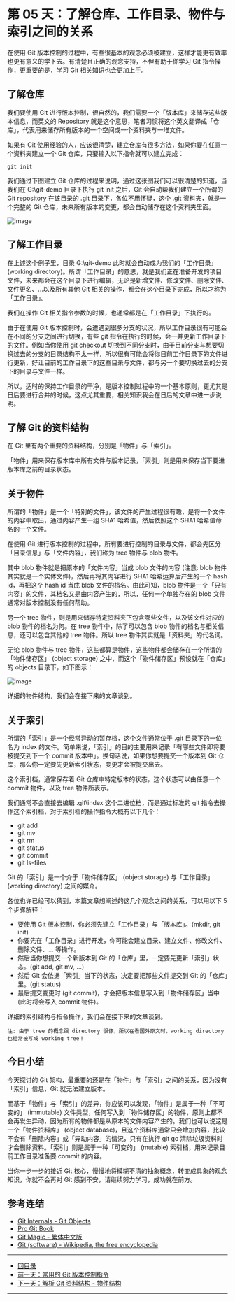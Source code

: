 第 05 天：了解仓库、工作目录、物件与索引之间的关系
===============================================================

在使用 Git 版本控制的过程中，有些很基本的观念必须被建立，这样才能更有效率也更有意义的学下去。有清楚且正确的观念支持，不但有助于你学习 Git 指令操作，更重要的是，学习 Git 相关知识也会更加上手。

了解仓库
---------

我们要使用 Git 进行版本控制，很自然的，我们需要一个「版本库」来储存这些版本信息，而英文的 Repository 就是这个意思，笔者习惯将这个英文翻译成「仓库」，代表用来储存所有版本的一个空间或一个资料夹与一堆文件。

如果有 Git 使用经验的人，应该很清楚，建立仓库有很多方法，如果你要在任意一个资料夹建立一个 Git 仓库，只要输入以下指令就可以建立完成：

    git init

我们通过下图建立 Git 仓库的过程来说明，通过这张图我们可以很清楚的知道，当我们在 G:\git-demo 目录下执行 git init 之后，Git 会自动帮我们建立一个所谓的 Git repository 在该目录的 .git 目录下，各位不用怀疑，这个 .git 资料夹，就是一个完整的 Git 仓库，未来所有版本的变更，都会自动储存在这个资料夹里面。

![image](figures/05/01.png)


了解工作目录
-----------

在上述这个例子里，目录 G:\git-demo 此时就会自动成为我们的「工作目录」 (working directory)。所谓「工作目录」的意思，就是我们正在准备开发的项目文件，未来都会在这个目录下进行编辑，无论是新增文件、修改文件、删除文件、文件更名、...以及所有其他 Git 相关的操作，都会在这个目录下完成，所以才称为「工作目录」。

我们在操作 Git 相关指令参数的时候，也通常都是在「工作目录」下执行的。

由于在使用 Git 版本控制时，会遭遇到很多分支的状況，所以工作目录很有可能会在不同的分支之间进行切换，有些 git 指令在执行的时候，会一并更新工作目录下的文件。例如当你使用 git checkout 切换到不同分支时，由于目前分支与想要切换过去的分支的目录结构不太一样，所以很有可能会将你目前工作目录下的文件进行更新，好让目前的工作目录下的这些目录与文件，都与另一个要切换过去的分支下的目录与文件一样。

所以，适时的保持工作目录的干净，是版本控制过程中的一个基本原则，更尤其是日后要进行合并的时候，这点尤其重要，相关知识我会在日后的文章中进一步说明。

了解 Git 的资料结构
-----------------

在 Git 里有两个重要的资料结构，分別是「物件」与「索引」。

「物件」用来保存版本库中所有文件与版本记录，「索引」则是用来保存当下要进版本库之前的目录状态。

关于物件
-------

所谓的「物件」是一个「特别的文件」，该文件的产生过程很有趣，是将一个文件的内容中取出，通过内容产生一组 SHA1 哈希值，然后依照这个 SHA1 哈希值命名的一个文件。

在使用 Git 进行版本控制的过程中，所有要进行控制的目录与文件，都会先区分「目录信息」与「文件内容」，我们称为 tree 物件与 blob 物件。

其中 blob 物件就是把原本的「文件内容」当成 blob 文件的内容 (注意: blob 物件其实就是一个实体文件)，然后再将其内容进行 SHA1 哈希运算后产生的一个 hash id，再把这个 hash id 当成 blob 文件的档名。由此可知，blob 物件是一个「只有内容」的文件，其档名又是由内容产生的，所以，任何一个单独存在的 blob 文件通常对版本控制没有任何帮助。

另一个 tree 物件，则是用来储存特定资料夹下包含哪些文件，以及该文件对应的 blob 物件的档名为何。在 tree 物件中，除了可以包含 blob 物件的档名与相关信息，还可以包含其他的 tree 物件。所以 tree 物件其实就是「资料夹」的代名词。

无论 blob 物件与 tree 物件，这些都算是物件，这些物件都会储存在一个所谓的「物件储存区」 (object storage) 之中，而这个「物件储存区」预设就在「仓库」的 objects 目录下，如下图示：

![image](figures/05/02.png)

详细的物件结构，我们会在接下来的文章谈到。

关于索引
-------

所谓的「索引」是一个经常异动的暂存档，这个文件通常位于 .git 目录下的一位名为 index 的文件。简单来说，「索引」的目的主要用来记录「有哪些文件即将要被提交到下一个 commit 版本中」。换句话说，如果你想要提交一个版本到 Git 仓库，那么你一定要先更新索引状态，变更才会被提交出去。

这个索引档，通常保存着 Git 仓库中特定版本的状态，这个状态可以由任意一个 commit 物件，以及 tree 物件所表示。

我们通常不会直接去编辑 .git\index 这个二进位档，而是通过标准的 git 指令去操作这个索引档，对于索引档的操作指令大概有以下几个：

* git add
* git mv
* git rm
* git status
* git commit
* git ls-files

Git 的「索引」是一个介于「物件储存区」 (object storage) 与「工作目录」 (working directory) 之间的媒介。

各位也许已经可以猜到，本篇文章想阐述的这几个观念之间的关系，可以用以下 5 个步骤解释：

* 要使用 Git 版本控制，你必须先建立「工作目录」与「版本库」。(mkdir, git init)
* 你要先在「工作目录」进行开发，你可能会建立目录、建立文件、修改文件、删除文件、... 等操作。
* 然后当你想提交一个新版本到 Git 的「仓库」里，一定要先更新「索引」状态。(git add, git mv, ...)
* 然后 Git 会依据「索引」当下的状态，决定要把那些文件提交到 Git 的「仓库」里。(git status)
* 最后提交变更时 (git commit)，才会把版本信息写入到「物件储存区」当中 (此时将会写入 commit 物件)。

详细的索引结构与指令操作，我们会在接下来的文章谈到。

    注: 由于 tree 的概念跟 directory 很像，所以在看国外原文时，working directory 也经常被写成 working tree！

今日小结
-------

今天探讨的 Git 架构，最重要的还是在「物件」与「索引」之间的关系，因为没有「索引」信息，Git 就无法建立版本。

而基于「物件」与「索引」的差异，你应该可以发现，「物件」是属于一种「不可变的」 (immutable) 文件类型，任何写入到「物件储存区」的物件，原则上都不会再发生异动，因为所有的物件都是从原本的文件内容产生的。我们也可以说这是一个「物件资料库」 (object database)，且这个资料库通常只会增加内容，比较不会有「删除内容」或「异动内容」的情況，只有在执行 git gc 清除垃圾资料时才会删除资料。「索引」则是属于一种「可变的」 (mutable) 索引档，用来记录目前工作目录准备要 commit 的内容。

当你一步一步的接近 Git 核心，慢慢地将模糊不清的抽象概念，转变成具象的观念知识，你就不会再对 Git 感到不安，请继续努力学习，成功就在前方。


参考连结
-------

* [Git Internals - Git Objects](http://git-scm.com/book/en/Git-Internals-Git-Objects)
* [Pro Git Book](http://progit.org/)
* [Git Magic - 繁体中文版](http://www-cs-students.stanford.edu/~blynn/gitmagic/intl/zh_tw/)
* [Git (software) - Wikipedia, the free encyclopedia](http://en.wikipedia.org/wiki/Git_(software) "Git (software) - Wikipedia, the free encyclopedia")




-------
* [回目录](README.md)
* [前一天：常用的 Git 版本控制指令](04.md)
* [下一天：解析 Git 资料结构 - 物件结构](06.md)

-------



